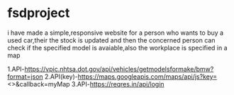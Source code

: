 # fsdproject
i have made a simple,responsive website for a person who wants to buy a used car,their the stock is updated and then the concerned person can check if the specified model is avaiable,also the workplace is specified in a map
 
 1.API-https://vpic.nhtsa.dot.gov/api/vehicles/getmodelsformake/bmw?format=json
 2.API(key)-https://maps.googleapis.com/maps/api/js?key=<>&callback=myMap
 3.API-https://reqres.in/api/login
